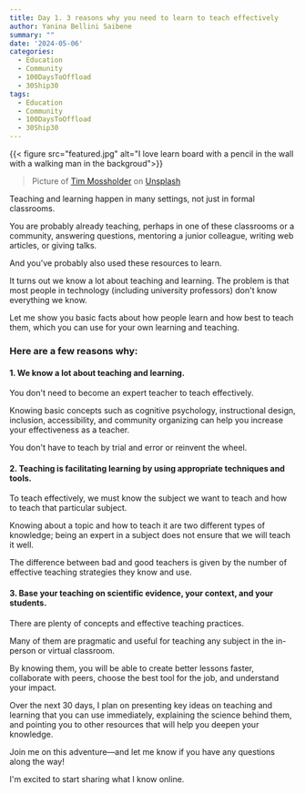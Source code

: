 ```yaml
---
title: Day 1. 3 reasons why you need to learn to teach effectively 
author: Yanina Bellini Saibene
summary: ""
date: '2024-05-06'
categories:
  - Education
  - Community
  - 100DaysToOffload
  - 30Ship30
tags:
  - Education
  - Community
  - 100DaysToOffload
  - 30Ship30
---
```


{{< figure src="featured.jpg" alt="I love learn board with a pencil in the wall with a walking man in the backgroud">}}


> Picture of <a href="https://unsplash.com/es/@timmossholder?utm_content=creditCopyText&utm_medium=referral&utm_source=unsplash">Tim Mossholder</a> on <a href="https://unsplash.com/es/fotos/me-encanta-aprender-la-senalizacion-del-lapiz-en-la-pared-cerca-de-walking-man-WE_Kv_ZB1l0?utm_content=creditCopyText&utm_medium=referral&utm_source=unsplash">Unsplash</a>
  

Teaching and learning happen in many settings, not just in formal classrooms. 

You are probably already teaching, perhaps in one of these classrooms or a community, answering questions, mentoring a junior colleague, writing web articles, or giving talks. 

And you've probably also used these resources to learn. 

It turns out we know a lot about teaching and learning. The problem is that most people in technology (including university professors) don't know everything we know. 

Let me show you basic facts about how people learn and how best to teach them, which you can use for your own learning and teaching.  

### Here are a few reasons why:
  
#### 1. We know a lot about teaching and learning.

You don't need to become an expert teacher to teach effectively. 

Knowing basic concepts such as cognitive psychology, instructional design, inclusion, accessibility, and community organizing can help you increase your effectiveness as a teacher.

You don't have to teach by trial and error or reinvent the wheel. 

#### 2. Teaching is facilitating learning by using appropriate techniques and tools.

To teach effectively, we must know the subject we want to teach and how to teach that particular subject. 

Knowing about a topic and how to teach it are two different types of knowledge; being an expert in a subject does not ensure that we will teach it well.

The difference between bad and good teachers is given by the number of effective teaching strategies they know and use.

#### 3. Base your teaching on scientific evidence, your context, and your students.

There are plenty of concepts and effective teaching practices. 

Many of them are pragmatic and useful for teaching any subject in the in-person or virtual classroom.

By knowing them, you will be able to create better lessons faster, collaborate with peers, choose the best tool for the job, and understand your impact. 


Over the next 30 days, I plan on presenting key ideas on teaching and learning that you can use immediately, explaining the science behind them, and pointing you to other resources that will help you deepen your knowledge.

Join me on this adventure—and let me know if you have any questions along the way!
  
I'm excited to start sharing what I know online.
